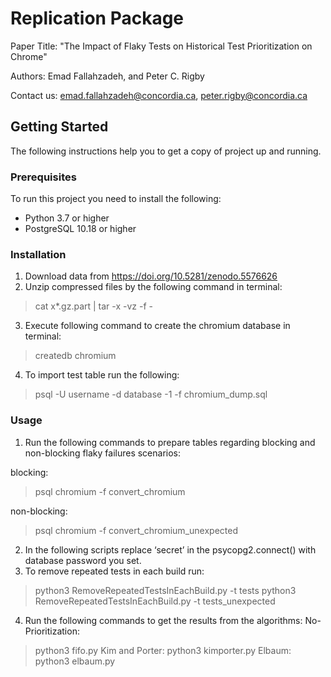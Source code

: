 # Replication Package
Paper Title: "The Impact of Flaky Tests on Historical Test Prioritization on Chrome"

Authors: Emad Fallahzadeh, and Peter C. Rigby

Contact us: emad.fallahzadeh@concordia.ca, peter.rigby@concordia.ca

## Getting Started
The following instructions help you to get a copy of project up and running.

### Prerequisites
To run this project you need to install the following:
* Python 3.7 or higher
* PostgreSQL 10.18 or higher

### Installation
1. Download data from https://doi.org/10.5281/zenodo.5576626
2. Unzip compressed files by the following command in terminal:
> cat x*.gz.part | tar -x -vz -f -
3. Execute following command to create the chromium database in terminal:
> createdb chromium
4. To import test table run the following:
> psql -U username -d database -1 -f chromium_dump.sql


### Usage
1. Run the following commands to prepare tables regarding blocking and non-blocking flaky failures scenarios:

blocking:
> psql chromium -f convert_chromium

non-blocking:
> psql chromium -f convert_chromium_unexpected

2. In the following scripts replace ‘secret’ in the psycopg2.connect() with database password you set.
3. To remove repeated tests in each build run:
> python3 RemoveRepeatedTestsInEachBuild.py -t tests
> python3 RemoveRepeatedTestsInEachBuild.py -t tests_unexpected
4. Run the following commands to get the results from the algorithms:
No-Prioritization:
> python3 fifo.py
Kim and Porter:
> python3 kimporter.py
Elbaum:
> python3 elbaum.py
